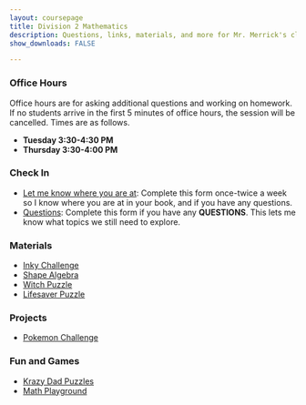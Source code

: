 ```yaml
---
layout: coursepage
title: Division 2 Mathematics 
description: Questions, links, materials, and more for Mr. Merrick's class
show_downloads: FALSE

---
```

### Office Hours 
Office hours are for asking additional questions and working on homework. If no students arrive in the first 5 minutes of office hours, the session will be cancelled. Times are as follows.
* **Tuesday 3:30-4:30 PM**
* **Thursday 3:30-4:00 PM**

### Check In
* <a href="https://docs.google.com/forms/d/e/1FAIpQLScu8gTgpGzh5IlB8DjHv3FwC8BW87Q7UFtOfm1HkfaUdQjbEQ/viewform?usp=sf_link"> Let me know where you are at</a>: Complete this form once-twice a week so I know where you are at in your book, and if you have any questions.
* <a href="https://docs.google.com/forms/d/e/1FAIpQLSfoR0zEo7vHGlPeS87qulHUP0V8IVT2TtWafFXE6Cy-YKDGNA/viewform?usp=sf_link"> Questions</a>: Complete this form if you have any **QUESTIONS**. This lets me know what topics we still need to explore. 

### Materials 
* <a href="https://MerrickMath.github.io/grade4/lifesaver.pdf"> Inky Challenge </a>
* <a href="https://MerrickMath.github.io/grade4/shapealgebra.pdf"> Shape Algebra </a>
* <a href="https://MerrickMath.github.io/grade4/witchpuzzle.pdf"> Witch Puzzle </a>
* <a href="https://MerrickMath.github.io/grade4/lifesaver.pdf"> Lifesaver Puzzle </a>

### Projects 
* <a href="https://MerrickMath.github.io/MerrickMath.github.io-PokemonChallenge/"> Pokemon Challenge</a> 

### Fun and Games
* <a href="https://krazydad.com"> Krazy Dad Puzzles</a>
* <a href="https://www.mathplayground.com/math-games.html"> Math Playground</a>

